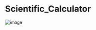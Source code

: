 # Scientific_Calculator


![image](https://github.com/salauddin96/Scientific_Calculator/assets/142373727/507e5677-7284-4904-a7e3-15f45bd80b45)
